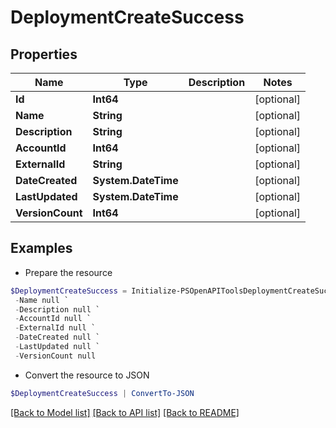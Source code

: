 # DeploymentCreateSuccess
## Properties

Name | Type | Description | Notes
------------ | ------------- | ------------- | -------------
**Id** | **Int64** |  | [optional] 
**Name** | **String** |  | [optional] 
**Description** | **String** |  | [optional] 
**AccountId** | **Int64** |  | [optional] 
**ExternalId** | **String** |  | [optional] 
**DateCreated** | **System.DateTime** |  | [optional] 
**LastUpdated** | **System.DateTime** |  | [optional] 
**VersionCount** | **Int64** |  | [optional] 

## Examples

- Prepare the resource
```powershell
$DeploymentCreateSuccess = Initialize-PSOpenAPIToolsDeploymentCreateSuccess  -Id null `
 -Name null `
 -Description null `
 -AccountId null `
 -ExternalId null `
 -DateCreated null `
 -LastUpdated null `
 -VersionCount null
```

- Convert the resource to JSON
```powershell
$DeploymentCreateSuccess | ConvertTo-JSON
```

[[Back to Model list]](../README.md#documentation-for-models) [[Back to API list]](../README.md#documentation-for-api-endpoints) [[Back to README]](../README.md)

